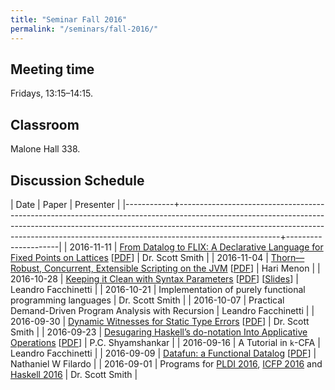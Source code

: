 ```yaml
---
title: "Seminar Fall 2016"
permalink: "/seminars/fall-2016/"
---
```


Meeting time
------------

Fridays, 13:15–14:15.

Classroom
---------

Malone Hall 338.

Discussion Schedule
-------------------

|       Date | Paper                                                                                                                                                                                                                                                             | Presenter           |
|------------+-------------------------------------------------------------------------------------------------------------------------------------------------------------------------------------------------------------------------------------------------------------------+---------------------|
| 2016-11-11 | [From Datalog to FLIX: A Declarative Language for Fixed Points on Lattices](http://dl.acm.org/citation.cfm?id=2908096) [[PDF](http://plg.uwaterloo.ca/~mmadsen/papers/pldi16/paper.pdf)]                                                                          | Dr. Scott Smith     |
| 2016-11-04 | [Thorn—Robust, Concurrent, Extensible Scripting on the JVM](http://dl.acm.org/citation.cfm?id=1640098) [[PDF](http://www.inf.usi.ch/faculty/nystrom/papers/thorn.pdf)]                                                                                            | Hari Menon          |
| 2016-10-28 | [Keeping it Clean with Syntax Parameters](http://scheme2011.ucombinator.org/) [[PDF](http://scheme2011.ucombinator.org/papers/Barzilay2011.pdf)] [[Slides](http://scheme2011.ucombinator.org/slides/Barzilay2011.pdf)]                                            | Leandro Facchinetti |
| 2016-10-21 | Implementation of purely functional programming languages                                                                                                                                                                                                         | Dr. Scott Smith     |
| 2016-10-07 | Practical Demand-Driven Program Analysis with Recursion                                                                                                                                                                                                           | Leandro Facchinetti |
| 2016-09-30 | [Dynamic Witnesses for Static Type Errors](https://arxiv.org/abs/1606.07557) [[PDF](https://arxiv.org/pdf/1606.07557v1.pdf)]                                                                                                                                      | Dr. Scott Smith     |
| 2016-09-23 | [Desugaring Haskell’s do-notation Into Applicative Operations](http://dl.acm.org/citation.cfm?id=2976007) [[PDF](http://research.microsoft.com/en-us/um/people/simonpj/papers/list-comp/applicativedo.pdf)]                                                       | P.C. Shyamshankar   |
| 2016-09-16 | A Tutorial in `k`-CFA                                                                                                                                                                                                                                             | Leandro Facchinetti |
| 2016-09-09 | [Datafun: a Functional Datalog](http://conf.researchr.org/event/icfp-2016/icfp-2016-papers-datafun-a-functional-datalog) [[PDF](http://www.cs.bham.ac.uk/~krishnan/datafun.pdf)]                                                                                  | Nathaniel W Filardo |
| 2016-09-01 | Programs for [PLDI 2016](http://conf.researchr.org/program/pldi-2016/program-pldi-2016), [ICFP 2016](http://conf.researchr.org/program/icfp-2016/program-icfp-2016) and [Haskell 2016](http://conf.researchr.org/track/icfp-2016/haskellsymp-2016-papers#program) | Dr. Scott Smith     |
